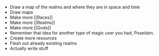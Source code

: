 - Draw a map of the realms and where they are in space and time
- Draw maps
- Make more [[Races]]
- Make more [[Realms]]
- Make more [[Gods]]
- Remember that idea for another type of magic user you had, Poseidon.
- Create more resources
- Flesh out already existing realms
- Actually write stuff